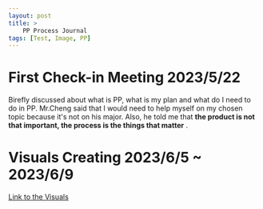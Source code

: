 ```yaml
---
layout: post
title: >
    PP Process Journal  
tags: [Test, Image, PP]
---
```


# First Check-in Meeting 2023/5/22
Birefly discussed about what is PP, what is my plan and what do I need to do in PP. Mr.Cheng said that I would need to help myself on my chosen topic because it's not on his major. Also, he told me that **the product is not that important, the process is the things that matter**
.
# Visuals Creating 2023/6/5 ~ 2023/6/9
[Link to the Visuals ](https://keystoneacademy-my.sharepoint.com/:w:/r/personal/xiyan_zhang_student_keystoneacademy_cn/_layouts/15/Doc.aspx?sourcedoc=%7B43C76E13-1899-4109-A417-73B89F3CFE86%7D&file=JeremyZhang_6visuals.docx&action=default&mobileredirect=true)

